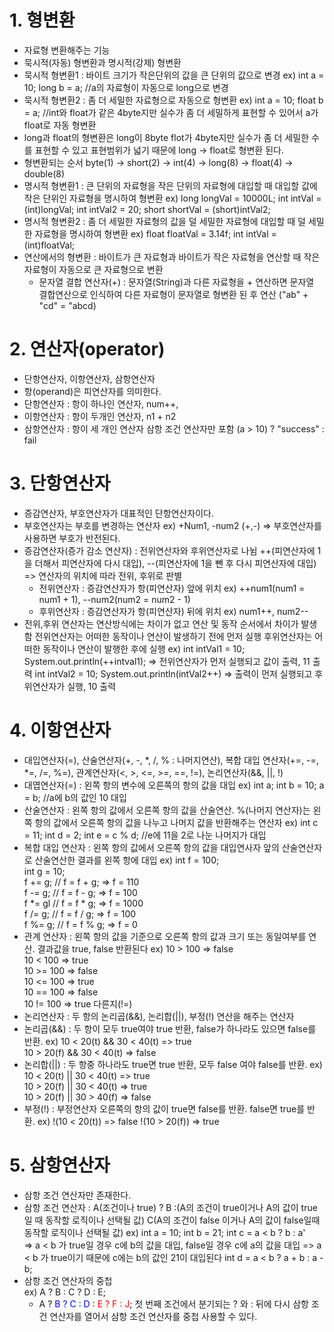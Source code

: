 # 1. 형변환
- 자료형 변환해주는 기능
- 묵시적(자동) 형변환과 명시적(강제) 형변환
- 묵시적 형변환1 : 바이트 크기가 작은단위의 값을 큰 단위의 값으로 변경
  ex) int a = 10;
      long b = a; //a의 자료형이 자동으로 long으로 변경
- 묵시적 형변환2 : 좀 더 세밀한 자료형으로 자동으로 형변환
  ex) int a = 10;
      float b = a; //int와 float가 같은 4byte지만 실수가 좀 더 세밀하게 표현할 수 있어서 a가 float로 자동 형변환
- long과 float의 형변환은 long이 8byte flot가 4byte지만 실수가 좀 더 세밀한 수를 표현할 수 있고 표현범위가 넓기 때문에 long -> float로 형변환 된다.
- 형변환되는 순서
  byte(1) -> short(2) -> int(4) -> long(8) -> float(4) -> double(8)
- 명시적 형변환1 : 큰 단위의 자료형을 작은 단위의 자료형에 대입할 때 대입할 값에 작은 단위인 자료형을 명시하여 형변환
  ex) long longVal = 10000L;
      int intVal = (int)longVal;
      int intVal2 = 20;
      short shortVal = (short)intVal2;
- 명시적 형변환2 : 좀 더 세밀한 자료형의 값을 덜 세밀한 자료형에 대입할 때 덜 세밀한 자료형을 명시하여 형변환
  ex) float floatVal = 3.14f;
      int intVal = (int)floatVal;
- 연산에서의 형변환 : 바이트가 큰 자료형과 바이트가 작은 자료형을 연산할 때
  작은 자료형이 자동으로 큰 자료형으로 변환
  - 문자열 결합 연산자(+) : 문자열(String)과 다른 자료형을 + 연산하면 문자열 결합연산으로 인식하여 다른 자료형이 문자열로 형변환 된 후 연산           ("ab" + "cd" = "abcd)

# 2. 연산자(operator)
- 단항연산자, 이항연산자, 삼항연산자
- 항(operand)은 피연산자를 의미한다.
- 단항연산자 : 항이 하나인 연산자, num++,
- 이항연산자 : 항이 두개인 연산자, n1 + n2
- 삼항연산자 : 항이 세 개인 연산자
              삼항 조건 연산자만 포함
              (a > 10) ? "success" : fail

# 3. 단항연산자
- 증감연산자, 부호연산자가 대표적인 단항연산자이다.
- 부호연산자는 부호를 변경하는 연산자
  ex) +Num1, -num2 (+,-) => 부호연산자를 사용하면 부호가 반전된다.
- 증감연산자(증가 감소 연산자) : 
  전위연산자와 후위연산자로 나뉨
  ++(피연산자에 1을 더해서 피연산자에 다시 대입), 
  --(피연산자에 1을 뺀 후 다시 피연산자에 대입) 
  => 연산자의 위치에 따라 전위, 후위로 판별
  - 전위연산자 : 증감연산자가 항(피연산자) 앞에 위치
    ex) ++num1(num1 = num1 + 1), 
        --num2(num2 = num2 - 1)
  - 후위연산자 : 증감연산자가 항(피연산자) 뒤에 위치
    ex) num1++, num2--
- 전위,후위 연산자는 연산방식에는 차이가 없고 연산 및 동작 순서에서 차이가 발생함
  전위연산자는 어떠한 동작이나 연산이 발생하기 전에 먼저 실행
  후위연산자는 어떠한 동작이나 연산이 발행한 후에 실행
  ex) int intVal1 = 10;
      System.out.println(++intval1);
      => 전위연산자가 먼저 실행되고 값이 출력, 11 출력
      int intVal2 = 10;
      System.out.println(intVal2++)
      => 출력이 먼저 실행되고 후위연산자가 실행, 10 출력
# 4. 이항연산자
- 대입연산자(=), 산술연산자(+, -, *, /, % : 나머지연산), 복합 대입 연산자(+=, -=, *=, /=, %=), 
  관계연산자(<, >, <=, >=, ==, !=), 논리연산자(&&, ||, !)
- 대엽연산자(=) : 왼쪽 항의 변수에 오른쪽의 항의 값을 대입
  ex) int a;
      int b = 10;
      a = b; //a에 b의 값인 10 대입
- 산술연산자 : 왼쪽 항의 값에서 오른쪽 항의 값을 산술연산. %(나머지 연산자)는 왼쪽 항의 값에서 오른쪽 항의 값을 나누고 나머지 값을 반환해주는 연산자
  ex) int c = 11;
      int d = 2;
      int e = c % d; //e에 11을 2로 나눈 나머지가 대입
- 복합 대입 연산자 : 왼쪽 항의 값에서 오른쪽 항의 값을 대입연사자 앞의 산술연산자로 산술연산한 결과를 왼쪽 항에 대입
  ex) int f = 100;  
      int g = 10;  
      f += g; // f = f + g; => f = 110  
      f -= g; // f = f - g; => f = 100  
      f *= gl // f = f * g; => f = 1000  
      f /= g; // f = f / g; => f = 100  
      f %= g; // f = f % g; => f = 0
- 관계 연산자 : 왼쪽 항의 값을 기준으로 오른쪽 항의 값과 크기 또는 동일여부를 연산. 결과값을 true, false 반환된다
  ex) 10 > 100 => false  
      10 < 100 => true  
      10 >= 100 => false  
      10 <= 100 => true  
      10 == 100 => false  
      10 != 100 => true 다른지(!=)  
- 논리연산자 : 두 항의 논리곱(&&), 논리합(||), 부정(!) 연산을 해주는 연산자
- 논리곱(&&) : 두 항이 모두 true여야 true 반환, false가 하나라도 있으면 false를 반환.
  ex) 10 < 20(t) && 30 < 40(t) => true  
      10 > 20(f) && 30 < 40(t) => false
- 논리합(||) : 두 항중 하나라도 true면 true 반환, 모두 false 여야 false를 반환.
  ex) 10 < 20(t) || 30 < 40(t) => true  
      10 > 20(f) || 30 < 40(t) => true  
      10 > 20(f) || 30 > 40(f) => false
- 부정(!) : 부정연산자 오른쪽의 항의 값이 true면 false를 반환. false면 true를 반환.
  ex) !(10 < 20(t)) => false
      !(10 > 20(f)) => true

# 5. 삼항연산자
- 삼항 조건 연산자만 존재한다.
- 삼항 조건 연산자 : A(조건이나 true) ? B :(A의 조건이 true이거나 A의 값이 true일 때 동작할 로직이나 선택될 값) C(A의 조건이 false 이거나 A의 값이 false일때 동작할 로직이나 선택될 값)
  ex) int a = 10;
      int b = 21;
      int c = a < b ? b : a'  
      => a < b 가 true일 경우 c에 b의 값을 대입,
                 false일 경우 c에 a의 값을 대입
      => a < b 가 true이기 때문에 c에는 b의 값인 21이 대입된다
      int d = a < b ? a + b : a - b;
- 삼항 조건 연산자의 중첩  
  ex) A ? B : C ? D : E;
    - A ? <span style= "color:blue;">B ? C : D</span> : <span style="color:red">E ? F : J</span>;
      첫 번째 조건에서 분기되는 ? 와 : 뒤에 다시 삼항 조건 연산자를 열어서 삼항 조건 연산자를 중첩 사용할 수 있다.